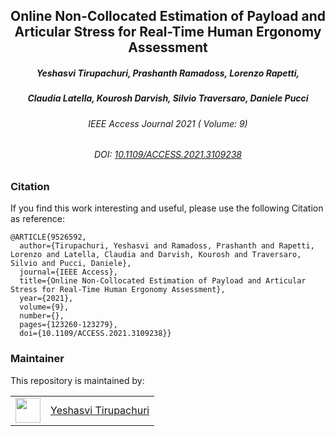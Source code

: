 <div align="center">
  <h2> Online Non-Collocated Estimation of Payload and Articular Stress for Real-Time Human Ergonomy Assessment </h2>
</div>

<div align="center">
  <h5> Yeshasvi Tirupachuri, Prashanth Ramadoss, Lorenzo Rapetti, </h5>
  <h5> Claudia Latella, Kourosh Darvish, Silvio Traversaro, Daniele Pucci </h5>
</div>

<div align="center">
  <h6> IEEE Access Journal 2021 ( Volume: 9) </h6>
  <h6> DOI: <a href="10.1109/ACCESS.2021.3109238" target="_top">10.1109/ACCESS.2021.3109238</a> </h6>
</div>

### Citation

If you find this work interesting and useful, please use the following Citation as reference:

```
@ARTICLE{9526592,
  author={Tirupachuri, Yeshasvi and Ramadoss, Prashanth and Rapetti, Lorenzo and Latella, Claudia and Darvish, Kourosh and Traversaro, Silvio and Pucci, Daniele},
  journal={IEEE Access},
  title={Online Non-Collocated Estimation of Payload and Articular Stress for Real-Time Human Ergonomy Assessment},
  year={2021},
  volume={9},
  number={},
  pages={123260-123279},
  doi={10.1109/ACCESS.2021.3109238}}
```

### Maintainer

This repository is maintained by:

| | |
|:---:|:---:|
| [<img src="https://github.com/yeshasvitvs.png" width="40">](https://github.com/yeshasvitvs) | [Yeshasvi Tirupachuri](https://github.com/yeshasvitvs) |
